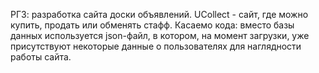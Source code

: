 РГЗ: разработка сайта доски объявлений. UCollect - сайт, где можно купить, продать или обменять стафф. 
Касаемо кода: вместо базы данных используется json-файл, в котором, на момент загрузки, уже присутствуют некоторые данные о пользователях для наглядности работы сайта.
